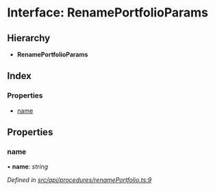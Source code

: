 # Interface: RenamePortfolioParams

## Hierarchy

* **RenamePortfolioParams**

## Index

### Properties

* [name](renameportfolioparams.md#name)

## Properties

###  name

• **name**: *string*

*Defined in [src/api/procedures/renamePortfolio.ts:9](https://github.com/PolymathNetwork/polymesh-sdk/blob/44d12f59/src/api/procedures/renamePortfolio.ts#L9)*

